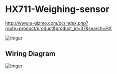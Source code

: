 # HX711-Weighing-sensor
<http://www.e-gizmo.com/oc/index.php?route=product/product&product_id=37&search=HX>

![Imgur](http://i.imgur.com/oUrPLfK.png)


Wiring Diagram
------

![Imgur](http://i.imgur.com/CLMvAIn.png)

